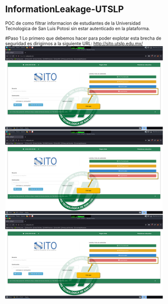 # InformationLeakage-UTSLP
POC de como filtrar informacion de estudiantes de la Universidad Tecnologica de San Luis Potosi sin estar autenticado en la plataforma.

#Paso 1
Lo primero que debemos hacer para poder explotar esta brecha de seguridad es dirigirnos a la siguiente URL: http://sito.utslp.edu.mx/
<img src="https://github.com/GuilleX69/InformationLeakage-UTSLP/blob/main/images/Discover1.png">
<img src="https://github.com/GuilleX69/InformationLeakage-UTSLP/blob/main/images/Discover1.png">
<img src="https://github.com/GuilleX69/InformationLeakage-UTSLP/blob/main/images/Discover1.png">
